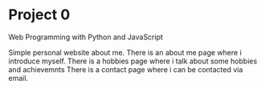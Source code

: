 # Project 0

Web Programming with Python and JavaScript


Simple personal website about me.
There is an about me page where i introduce myself.
There is a hobbies page where i talk about some hobbies and achievemnts
There is a contact page where i can be contacted via email.